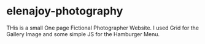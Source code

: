 # elenajoy-photography
THis is a small One page Fictional Photographer Website.
I used Grid for the Gallery Image and some simple JS for the Hamburger Menu.
